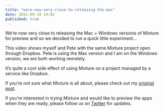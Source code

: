 ```yaml
---
title: "were-now-very-close-to-releasing-the-mac"
date: 2012-09-19 14:02
published: true
---
```


We&#8217;re now very close to releasing the Mac + Windows versions of Mixture for preview and so we decided to run a quick little experiment&#8230;

This video shows myself and Pete with the same Mixture project open through Dropbox. Pete is using the Mac version and I am on the Windows version, we are both working remotely.

It&#8217;s quite a cool side effect of using Mixture on a project managed by a service like Dropbox.

If you&#8217;re not sure what Mixture is all about, please check out my [original post](/post/31819131515/mixture-is-a-new-tool-i-am-working-on-with-pete).

If you&#8217;re interested in trying Mixture and would like to preview the apps when they are ready, please follow us on [Twitter](http://twitter.com/teammixture) for updates.